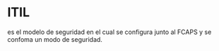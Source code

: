 # ITIL
es el modelo de seguridad en el cual se configura junto al FCAPS y se confoma un modo de seguridad. 
